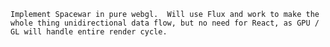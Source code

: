 



	Implement Spacewar in pure webgl.  Will use Flux and work to make the whole thing unidirectional data flow, but no need for React, as GPU / GL will handle entire render cycle.
